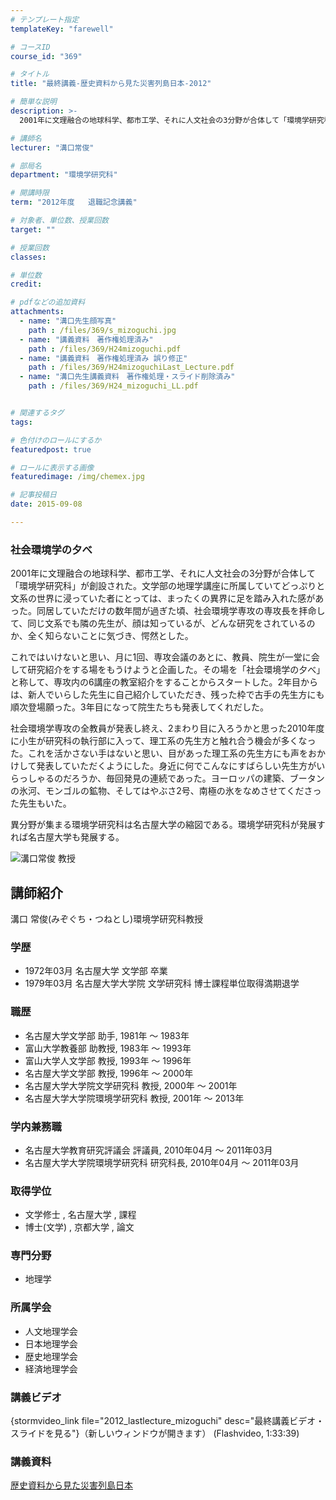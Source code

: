```yaml
---
# テンプレート指定
templateKey: "farewell"

# コースID
course_id: "369"

# タイトル
title: "最終講義-歴史資料から見た災害列島日本-2012"

# 簡単な説明
description: >-
  2001年に文理融合の地球科学、都市工学、それに人文社会の3分野が合体して「環境学研究科」が創設された。文学部の地理学講座に所属していてどっぷりと文系の世界に浸っていた者にとっては、まったくの異界...

# 講師名
lecturer: "溝口常俊"

# 部局名
department: "環境学研究科"

# 開講時限
term: "2012年度	退職記念講義"

# 対象者、単位数、授業回数
target: ""

# 授業回数
classes: 

# 単位数
credit: 

# pdfなどの追加資料
attachments: 
  - name: "溝口先生顔写真" 
    path : /files/369/s_mizoguchi.jpg
  - name: "講義資料　著作権処理済み" 
    path : /files/369/H24mizoguchi.pdf
  - name: "講義資料　著作権処理済み 誤り修正" 
    path : /files/369/H24mizoguchiLast_Lecture.pdf
  - name: "溝口先生講義資料　著作権処理・スライド削除済み" 
    path : /files/369/H24_mizoguchi_LL.pdf


# 関連するタグ
tags:

# 色付けのロールにするか
featuredpost: true

# ロールに表示する画像
featuredimage: /img/chemex.jpg

# 記事投稿日
date: 2015-09-08

---
```

### 社会環境学の夕べ 

2001年に文理融合の地球科学、都市工学、それに人文社会の3分野が合体して「環境学研究科」が創設された。文学部の地理学講座に所属していてどっぷりと文系の世界に浸っていた者にとっては、まったくの異界に足を踏み入れた感があった。同居していただけの数年間が過ぎた頃、社会環境学専攻の専攻長を拝命して、同じ文系でも隣の先生が、顔は知っているが、どんな研究をされているのか、全く知らないことに気づき、愕然とした。 

これではいけないと思い、月に1回、専攻会議のあとに、教員、院生が一堂に会して研究紹介をする場をもうけようと企画した。その場を「社会環境学の夕べ」と称して、専攻内の6講座の教室紹介をすることからスタートした。2年目からは、新人でいらした先生に自己紹介していただき、残った枠で古手の先生方にも順次登場願った。3年目になって院生たちも発表してくれだした。 

社会環境学専攻の全教員が発表し終え、2まわり目に入ろうかと思った2010年度に小生が研究科の執行部に入って、理工系の先生方と触れ合う機会が多くなった。これを活かさない手はないと思い、目があった理工系の先生方にも声をおかけして発表していただくようにした。身近に何でこんなにすばらしい先生方がいらっしゃるのだろうか、毎回発見の連続であった。ヨーロッパの建築、ブータンの氷河、モンゴルの鉱物、そしてはやぶさ2号、南極の氷をなめさせてくださった先生もいた。 

異分野が集まる環境学研究科は名古屋大学の縮図である。環境学研究科が発展すれば名古屋大学も発展する。

![溝口常俊 教授](/files/369/s_mizoguchi.jpg) 
## 講師紹介

溝口 常俊(みぞぐち・つねとし)環境学研究科教授 

### 学歴

  * 1972年03月 名古屋大学 文学部 卒業
  * 1979年03月 名古屋大学大学院 文学研究科 博士課程単位取得満期退学

### 職歴

  * 名古屋大学文学部 助手, 1981年 〜 1983年
  * 富山大学教養部 助教授, 1983年 〜 1993年
  * 富山大学人文学部 教授, 1993年 〜 1996年
  * 名古屋大学文学部 教授, 1996年 〜 2000年
  * 名古屋大学大学院文学研究科 教授, 2000年 〜 2001年
  * 名古屋大学大学院環境学研究科 教授, 2001年 〜 2013年

### 学内兼務職

  * 名古屋大学教育研究評議会 評議員, 2010年04月 〜 2011年03月
  * 名古屋大学大学院環境学研究科 研究科長, 2010年04月 〜 2011年03月

### 取得学位

  * 文学修士 , 名古屋大学 , 課程
  * 博士(文学) , 京都大学 , 論文

### 専門分野

  * 地理学

### 所属学会

  * 人文地理学会
  * 日本地理学会
  * 歴史地理学会
  * 経済地理学会
### 講義ビデオ

{stormvideo_link file="2012_lastlecture_mizoguchi" desc="最終講義ビデオ・スライドを見る"}（新しいウィンドウが開きます） (Flashvideo, 1:33:39) 

### 講義資料


[歴史資料から見た災害列島日本](/files/369/H24_mizoguchi_LL.pdf) 

